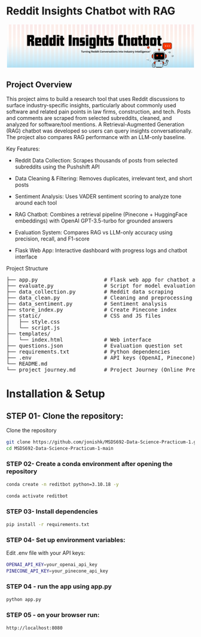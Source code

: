 # Reddit Insights Chatbot with RAG
<p align="center">
  <img src="static/reddit_chatbot.png" width="500"/>
</p>

## Project Overview

This project aims to build a research tool that uses Reddit discussions to surface industry-specific insights, particularly about commonly used software and related pain points in law firms, construction, and tech. Posts and comments are scraped from selected subreddits, cleaned, and analyzed for software/tool mentions. A Retrieval-Augmented Generation (RAG) chatbot was developed so users can query insights conversationally. The project also compares RAG performance with an LLM-only baseline.

Key Features:

- Reddit Data Collection: Scrapes thousands of posts from selected subreddits using the Pushshift API

- Data Cleaning & Filtering: Removes duplicates, irrelevant text, and short posts

- Sentiment Analysis: Uses VADER sentiment scoring to analyze tone around each tool

- RAG Chatbot: Combines a retrieval pipeline (Pinecone + HuggingFace embeddings) with OpenAI GPT-3.5-turbo for grounded answers

- Evaluation System: Compares RAG vs LLM-only accuracy using precision, recall, and F1-score

- Flask Web App: Interactive dashboard with progress logs and chatbot interface

Project Structure
<pre>
├── app.py                     # Flask web app for chatbot and pipeline
├── evaluate.py                # Script for model evaluation (RAG vs LLM)
├── data_collection.py         # Reddit data scraping
├── data_clean.py              # Cleaning and preprocessing
├── data_sentiment.py          # Sentiment analysis
├── store_index.py             # Create Pinecone index
├── static/                    # CSS and JS files
│   ├── style.css
│   └── script.js
├── templates/
│   └── index.html             # Web interface
├── questions.json             # Evaluation question set
├── requirements.txt           # Python dependencies
├── .env                       # API keys (OpenAI, Pinecone)
└── README.md
└── project_journey.md         # Project Journey (Online Presence)
</pre>

# Installation & Setup

## STEP 01- Clone the repository:

Clone the repository

```bash
git clone https://github.com/jonishk/MSDS692-Data-Science-Practicum-1.git
cd MSDS692-Data-Science-Practicum-1-main

```

### STEP 02- Create a conda environment after opening the repository

```bash
conda create -n reditbot python=3.10.18 -y
````
```bash
conda activate reditbot
````

### STEP 03- Install dependencies
```bash
pip install -r requirements.txt
```
### STEP 04- Set up environment variables:
Edit .env file with your API keys:
```bash
OPENAI_API_KEY=your_openai_api_key
PINECONE_API_KEY=your_pinecone_api_key

```
### STEP 04 - run the app using app.py
```bash
python app.py
```
### STEP 05 - on your browser run:
```bash
http://localhost:8080
```











